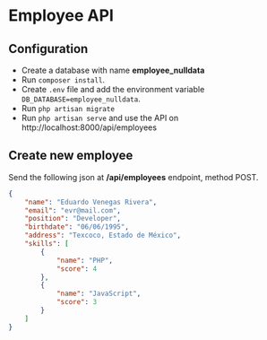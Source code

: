 # Employee API

## Configuration 
* Create a database with name **employee_nulldata**
* Run `composer install`.
* Create `.env` file and add the environment variable `DB_DATABASE=employee_nulldata`.
* Run `php artisan migrate`
* Run `php artisan serve` and use the API on http://localhost:8000/api/employees

## Create new employee
Send the following json at **/api/employees** endpoint, method POST.

```json
{
    "name": "Eduardo Venegas Rivera",
    "email": "evr@mail.com",
    "position": "Developer",
    "birthdate": "06/06/1995",
    "address": "Texcoco, Estado de México",
    "skills": [
        {
            "name": "PHP",
            "score": 4
        },
        {
            "name": "JavaScript",
            "score": 3
        }
    ]
}
```